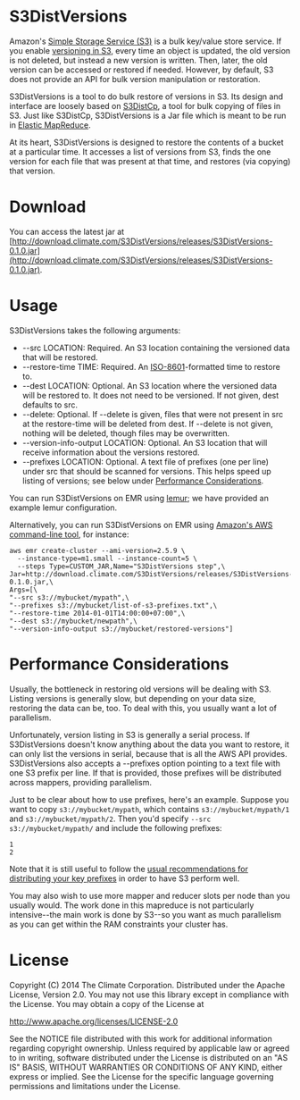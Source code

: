# S3DistVersions

Amazon's [Simple Storage Service (S3)][0] is a bulk key/value store service. If
you enable [versioning in S3][1], every time an object is updated, the old
version is not deleted, but instead a new version is written. Then, later, the
old version can be accessed or restored if needed. However, by default, S3 does
not provide an API for bulk version manipulation or restoration.

S3DistVersions is a tool to do bulk restore of versions in S3. Its design and
interface are loosely based on [S3DistCp][2], a tool for bulk copying of files in
S3. Just like S3DistCp, S3DistVersions is a Jar file which is meant to be run
in [Elastic MapReduce][3].

At its heart, S3DistVersions is designed to restore the contents of a bucket at
a particular time. It accesses a list of versions from S3, finds the one
version for each file that was present at that time, and restores (via copying)
that version.

[0]: http://aws.amazon.com/s3/
[1]: http://docs.aws.amazon.com/AmazonS3/latest/dev/Versioning.html
[2]: http://docs.aws.amazon.com/ElasticMapReduce/latest/DeveloperGuide/UsingEMR_s3distcp.html
[3]: http://aws.amazon.com/elasticmapreduce/

# Download

You can access the latest jar at
[http://download.climate.com/S3DistVersions/releases/S3DistVersions-0.1.0.jar](http://download.climate.com/S3DistVersions/releases/S3DistVersions-0.1.0.jar).

# Usage

S3DistVersions takes the following arguments:

* --src LOCATION: Required. An S3 location containing the versioned data that
  will be restored.
* --restore-time TIME: Required. An [ISO-8601][4]-formatted time to restore to.
* --dest LOCATION: Optional. An S3 location where the versioned data will be
  restored to. It does not need to be versioned. If not given, dest defaults to
  src.
* --delete: Optional. If --delete is given, files that were not present in src
  at the restore-time will be deleted from dest. If --delete is not given,
  nothing will be deleted, though files may be overwritten.
* --version-info-output LOCATION: Optional. An S3 location that will receive
  information about the versions restored.
* --prefixes LOCATION: Optional. A text file of prefixes (one per line) under
  src that should be scanned for versions. This helps speed up listing of
  versions; see below under [Performance
  Considerations](#performance-considerations).

You can run S3DistVersions on EMR using [lemur][6]; we have provided an example
lemur configuration.

Alternatively, you can run S3DistVersions on EMR using [Amazon's AWS
command-line tool][7], for instance:

```shell
aws emr create-cluster --ami-version=2.5.9 \
  --instance-type=m1.small --instance-count=5 \
  --steps Type=CUSTOM_JAR,Name="S3DistVersions step",\
Jar=http://download.climate.com/S3DistVersions/releases/S3DistVersions-0.1.0.jar,\
Args=[\
"--src s3://mybucket/mypath",\
"--prefixes s3://mybucket/list-of-s3-prefixes.txt",\
"--restore-time 2014-01-01T14:00:00+07:00",\
"--dest s3://mybucket/newpath",\
"--version-info-output s3://mybucket/restored-versions"]
```

[4]: http://en.wikipedia.org/wiki/ISO_8601
[5]: http://xkcd.com/1179/
[6]: https://github.com/TheClimateCorporation/lemur
[7]: http://docs.aws.amazon.com/cli/latest/reference/emr/index.html

# Performance Considerations

Usually, the bottleneck in restoring old versions will be dealing with S3.
Listing versions is generally slow, but depending on your data size, restoring
the data can be, too. To deal with this, you usually want a lot of parallelism.

Unfortunately, version listing in S3 is generally a serial process. If
S3DistVersions doesn't know anything about the data you want to restore, it can
only list the versions in serial, because that is all the AWS API provides.
S3DistVersions also accepts a --prefixes option pointing to a text file with
one S3 prefix per line. If that is provided, those prefixes will be distributed
across mappers, providing parallelism.

Just to be clear about how to use prefixes, here's an example. Suppose you want
to copy `s3://mybucket/mypath`, which contains `s3://mybucket/mypath/1` and
`s3://mybucket/mypath/2`. Then you'd specify `--src s3://mybucket/mypath/` and
include the following prefixes:

```
1
2
```

Note that it is still useful to follow the [usual recommendations for
distributing your key prefixes][8] in order to have S3 perform well.

You may also wish to use more mapper and reducer slots per node than you
usually would. The work done in this mapreduce is not particularly
intensive--the main work is done by S3--so you want as much parallelism as you
can get within the RAM constraints your cluster has.

[8]: http://docs.aws.amazon.com/AmazonS3/latest/dev/request-rate-perf-considerations.html

# License

Copyright (C) 2014 The Climate Corporation. Distributed under the Apache
License, Version 2.0. You may not use this library except in compliance with
the License. You may obtain a copy of the License at

http://www.apache.org/licenses/LICENSE-2.0

See the NOTICE file distributed with this work for additional information
regarding copyright ownership. Unless required by applicable law or agreed to
in writing, software distributed under the License is distributed on an "AS IS"
BASIS, WITHOUT WARRANTIES OR CONDITIONS OF ANY KIND, either express or implied.
See the License for the specific language governing permissions and limitations
under the License.
